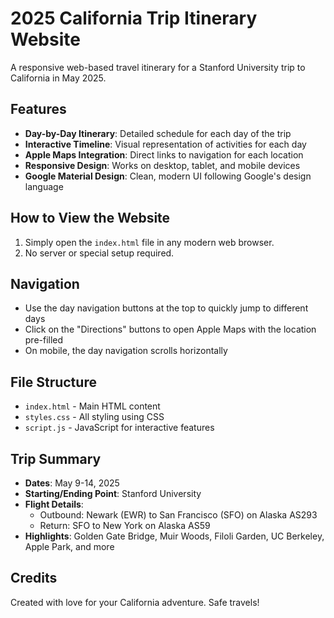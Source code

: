 # 2025 California Trip Itinerary Website

A responsive web-based travel itinerary for a Stanford University trip to California in May 2025.

## Features

- **Day-by-Day Itinerary**: Detailed schedule for each day of the trip
- **Interactive Timeline**: Visual representation of activities for each day
- **Apple Maps Integration**: Direct links to navigation for each location
- **Responsive Design**: Works on desktop, tablet, and mobile devices
- **Google Material Design**: Clean, modern UI following Google's design language

## How to View the Website

1. Simply open the `index.html` file in any modern web browser.
2. No server or special setup required.

## Navigation

- Use the day navigation buttons at the top to quickly jump to different days
- Click on the "Directions" buttons to open Apple Maps with the location pre-filled
- On mobile, the day navigation scrolls horizontally

## File Structure

- `index.html` - Main HTML content
- `styles.css` - All styling using CSS
- `script.js` - JavaScript for interactive features

## Trip Summary

- **Dates**: May 9-14, 2025
- **Starting/Ending Point**: Stanford University
- **Flight Details**: 
  - Outbound: Newark (EWR) to San Francisco (SFO) on Alaska AS293
  - Return: SFO to New York on Alaska AS59
- **Highlights**: Golden Gate Bridge, Muir Woods, Filoli Garden, UC Berkeley, Apple Park, and more

## Credits

Created with love for your California adventure. Safe travels! 
